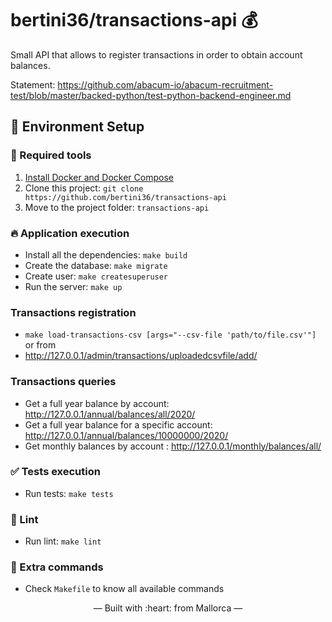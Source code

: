 # bertini36/transactions-api 💰
Small API that allows to register transactions in order to obtain account
balances.

Statement: https://github.com/abacum-io/abacum-recruitment-test/blob/master/backed-python/test-python-backend-engineer.md

## 🚀 Environment Setup

### 🐳 Required tools

1. [Install Docker and Docker Compose](https://www.docker.com/get-started)
2. Clone this project: `git clone https://github.com/bertini36/transactions-api`
3. Move to the project folder: `transactions-api`

### 🔥 Application execution

* Install all the dependencies: `make build`
* Create the database: `make migrate`
* Create user: `make createsuperuser`
* Run the server: `make up`

### Transactions registration

* `make load-transactions-csv [args="--csv-file 'path/to/file.csv'"]`
or from
* http://127.0.0.1/admin/transactions/uploadedcsvfile/add/

### Transactions queries

* Get a full year balance by account: http://127.0.0.1/annual/balances/all/2020/
* Get a full year balance for a specific account: http://127.0.0.1/annual/balances/10000000/2020/
* Get monthly balances by account : http://127.0.0.1/monthly/balances/all/

### ✅ Tests execution

- Run tests: `make tests`

### 🔦 Lint

- Run lint: `make lint`

### 🤔 Extra commands 

- Check `Makefile` to know all available commands 

<p align="center">&mdash; Built with :heart: from Mallorca &mdash;</p>
